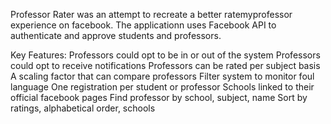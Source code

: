 Professor Rater was an attempt to recreate a better ratemyprofessor experience on facebook. The applicationn uses Facebook API to authenticate and approve students and professors.

Key Features:
Professors could opt to be in or out of the system
Professors could opt to receive notifications
Professors can be rated per subject basis
A scaling factor that can compare professors
Filter system to monitor foul language
One registration per student or professor
Schools linked to their official facebook pages
Find professor by school, subject, name
Sort by ratings, alphabetical order, schools
